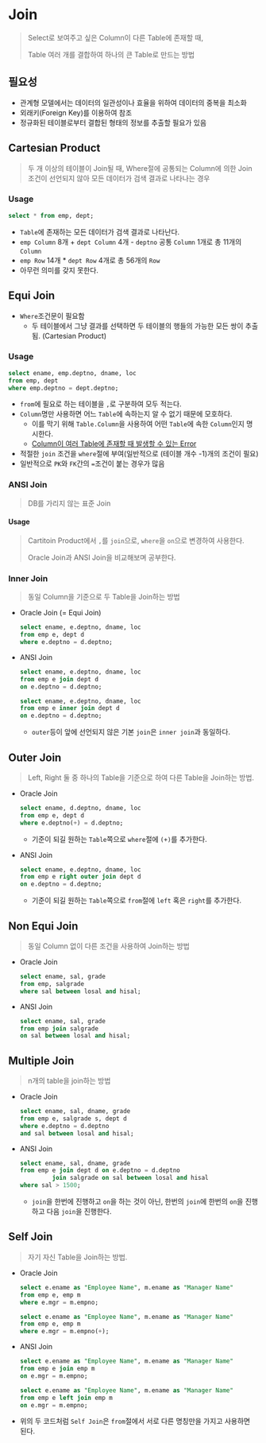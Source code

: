 # Join

> Select로 보여주고 싶은 Column이 다른 Table에 존재할 때, 
>
> Table 여러 개를 결합하여 하나의 큰 Table로 만드는 방법

## 필요성

* 관계형 모델에서는 데이터의 일관성이나 효율을 위하여 데이터의 중복을 최소화
* 외래키(Foreign Key)를 이용하여 참조
* 정규화된 테이블로부터 결합된 형태의 정보를 추출할 필요가 있음

## Cartesian Product

> 두 개 이상의 테이블이 Join될 때, Where절에 공통되는 Column에 의한 Join조건이 선언되지 않아 모든 데이터가 검색 결과로 나타나는 경우

### Usage

```sql
select * from emp, dept;
```

* `Table`에 존재하는 모든 데이터가 검색 결과로 나타난다.
* `emp Column` 8개 + `dept Column` 4개 - `deptno` 공통 `Column` 1개로 총 11개의 `Column`
* `emp Row` 14개 * `dept Row` 4개로 총 56개의 `Row`
* 아무런 의미를 갖지 못한다.

## Equi Join

* `Where`조건문이 필요함
  * 두 테이블에서 그냥 결과를 선택하면 두 테이블의 행들의 가능한 모든 쌍이 추출됨. (Cartesian Product)

### Usage

```sql
select ename, emp.deptno, dname, loc
from emp, dept 
where emp.deptno = dept.deptno;
```

* `from`에 필요로 하는 테이블을 `,`로 구분하여 모두 적는다.
* `Column`명만 사용하면 어느 `Table`에 속하는지 알 수 없기 때문에 모호하다.
  * 이를 막기 위해 `Table.Column`을 사용하여 어떤 `Table`에 속한 `Column`인지 명시한다.
  * [Column이 여러 Table에 존재할 때 발생할 수 있는 Error](./Error/ORA-00918.md)
* 적절한 `join` 조건을 `where`절에 부여(일반적으로 (테이블 개수 -1)개의 조건이 필요)
* 일반적으로 `PK`와 `FK`간의 `=`조건이 붙는 경우가 많음

### ANSI Join

> DB를 가리지 않는 표준 Join

#### Usage

> Cartitoin Product에서 `,`를 `join`으로, `where`을 `on`으로 변경하여 사용한다.
>
> Oracle Join과 ANSI Join을 비교해보며 공부한다.

### Inner Join

> 동일 Column을 기준으로 두 Table을 Join하는 방법

* Oracle Join (= Equi Join)

  ```sql
  select ename, e.deptno, dname, loc
  from emp e, dept d
  where e.deptno = d.deptno;
  ```

* ANSI Join

  ```sql
  select ename, e.deptno, dname, loc
  from emp e join dept d
  on e.deptno = d.deptno;
  
  select ename, e.deptno, dname, loc
  from emp e inner join dept d
  on e.deptno = d.deptno;
  ```

  * `outer`등이 앞에 선언되지 않은 기본 `join`은 `inner join`과 동일하다.

## Outer Join

> Left, Right 둘 중 하나의 Table을 기준으로 하여 다른 Table을 Join하는 방법.

* Oracle Join

  ```sql
  select ename, d.deptno, dname, loc
  from emp e, dept d
  where e.deptno(+) = d.deptno;
  ```

  * 기준이 되길 원하는 `Table`쪽으로 `where`절에 `(+)`를 추가한다.

* ANSI Join

  ```sql
  select ename, e.deptno, dname, loc
  from emp e right outer join dept d
  on e.deptno = d.deptno;
  ```

  * 기준이 되길 원하는 `Table`쪽으로 `from`절에 `left` 혹은 `right`를 추가한다.

## Non Equi Join

> 동일 Column 없이 다른 조건을 사용하여 Join하는 방법

* Oracle Join

  ```sql
  select ename, sal, grade
  from emp, salgrade
  where sal between losal and hisal;
  ```

* ANSI Join

  ```sql
  select ename, sal, grade
  from emp join salgrade
  on sal between losal and hisal;
  ```


## Multiple Join

> n개의 table을 join하는 방법

* Oracle Join

  ```sql
  select ename, sal, dname, grade
  from emp e, salgrade s, dept d
  where e.deptno = d.deptno 
  and sal between losal and hisal;
  ```

* ANSI Join

  ```sql
  select ename, sal, dname, grade
  from emp e join dept d on e.deptno = d.deptno
  		   join salgrade on sal between losal and hisal
  where sal > 1500;
  ```

  * `join`을 한번에 진행하고 `on`을 하는 것이 아닌, 한번의 `join`에 한번의 `on`을 진행하고 다음 `join`을 진행한다.

## Self Join

> 자기 자신 Table을 Join하는 방법.

* Oracle Join

  ```sql
  select e.ename as "Employee Name", m.ename as "Manager Name"
  from emp e, emp m
  where e.mgr = m.empno;
  
  select e.ename as "Employee Name", m.ename as "Manager Name"
  from emp e, emp m
  where e.mgr = m.empno(+);
  ```

* ANSI Join

  ```sql
  select e.ename as "Employee Name", m.ename as "Manager Name"
  from emp e join emp m
  on e.mgr = m.empno;
  
  select e.ename as "Employee Name", m.ename as "Manager Name"
  from emp e left join emp m
  on e.mgr = m.empno;
  ```

* 위의 두 코드처럼 `Self Join`은 `from`절에서 서로 다른 명칭만을 가지고 사용하면 된다.
